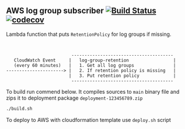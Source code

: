 ## AWS log group subscriber [![Build Status](https://travis-ci.org/flow-lab/log-group-retention.svg?branch=master)](https://travis-ci.org/flow-lab/log-group-retention) [![codecov](https://codecov.io/gh/flow-lab/log-group-retention/branch/master/graph/badge.svg)](https://codecov.io/gh/flow-lab/log-group-retention)

Lambda function that puts `RetentionPolicy` for log groups if missing.


```


                         ---------------------------------------
   CloudWatch Event     |   log-group-retention                 |
   (every 60 minutes)   |   1. Get all log groups               |
----------------------> |   2. If retention policy is missing   |
                        |   3. Put retention policy             |
                         ---------------------------------------
```


To build run commend below. It compiles sources to `main` binary file and zips
it to deployment package `deployment-123456789.zip`
```sh
./build.sh
```

To deploy to AWS with cloudformation template use `deploy.sh` script